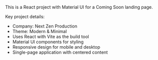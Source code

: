 <!-- Use this file to provide workspace-specific custom instructions to Copilot. For more details, visit https://code.visualstudio.com/docs/copilot/copilot-customization#_use-a-githubcopilotinstructionsmd-file -->

This is a React project with Material UI for a Coming Soon landing page.

Key project details:
- Company: Next Zen Production
- Theme: Modern & Minimal
- Uses React with Vite as the build tool
- Material UI components for styling
- Responsive design for mobile and desktop
- Single-page application with centered content
